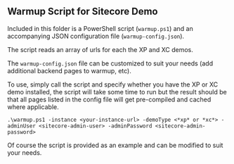## Warmup Script for Sitecore Demo

Included in this folder is a PowerShell script (`warmup.ps1`) and an accompanying JSON configuration file (`warmup-config.json`).

The script reads an array of urls for each the XP and XC demos.

The `warmup-config.json` file can be customized to suit your needs (add additional backend pages to warmup, etc).

To use, simply call the script and specify whether you have the XP or XC demo installed, the script will take some time to run but the result should be that all pages listed in the config file will get pre-compiled and cached where applicable.

```
.\warmup.ps1 -instance <your-instance-url> -demoType <*xp* or *xc*> -adminUser <sitecore-admin-user> -adminPassword <sitecore-admin-password>
```

Of course the script is provided as an example and can be modified to suit your needs.
